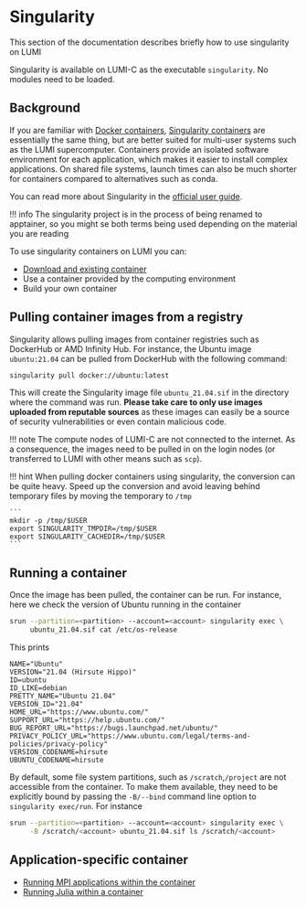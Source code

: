 # Singularity

[software_installing]: ../software/installing/easybuild.md
[cray_mpich]: ../software/containers/cray_mpich.md
[julia]: ../software/containers/julia.md
[docker-wiki]: https://en.wikipedia.org/wiki/Docker_(software)
[apptainer]: https://apptainer.org/
[apptainer-guide]: https://apptainer.org/docs/user/main/index.html

This section of the documentation describes briefly how to use singularity on
LUMI 

Singularity is available on LUMI-C as the executable `singularity`. No modules
need to be loaded.

## Background

If you are familiar with [Docker containers][docker-wiki], 
[Singularity containers][apptainer] are essentially the same thing, but are
better suited for multi-user systems such as the LUMI supercomputer. Containers
provide an isolated software environment for each application, which makes it
easier to install complex applications. On shared file systems, launch times can
also be much shorter for containers compared to alternatives such as conda.

You can read more about Singularity in the 
[official user guide][apptainer-guide].

!!! info
    The singularity project is in the process of being renamed to apptainer, so
    you might se both terms being used depending on the material you are reading

To use singularity containers on LUMI you can:

- [Download and existing container](#pulling-container-images-from-a-registry)
- Use a container provided by the computing environment
- Build your own container


## Pulling container images from a registry

Singularity allows pulling images from container registries such as DockerHub or
AMD Infinity Hub. For instance, the Ubuntu image `ubuntu:21.04` can be pulled
from DockerHub with the following command:

```bash
singularity pull docker://ubuntu:latest
```
This will create the Singularity image file `ubuntu_21.04.sif` in the directory
where the command was run. **Please take care to only use images uploaded from
reputable sources** as these images can easily be a source of security
vulnerabilities or even contain malicious code.

!!! note
    The compute nodes of LUMI-C are not connected to the internet. As a
    consequence, the images need to be pulled in on the login nodes (or
    transferred to LUMI with other means such as `scp`). 


!!! hint
    When pulling docker containers using singularity, the conversion can be
    quite heavy. Speed up the conversion and avoid leaving behind temporary
    files by moving the temporary to `/tmp`
    
    ```
    mkdir -p /tmp/$USER
    export SINGULARITY_TMPDIR=/tmp/$USER
    export SINGULARITY_CACHEDIR=/tmp/$USER
    ```

## Running a container

Once the image has been pulled, the container can be run. For instance, here we
check the version of Ubuntu running in the container

```bash
srun --partition=<partition> --account=<account> singularity exec \
     ubuntu_21.04.sif cat /etc/os-release
```

This prints

```
NAME="Ubuntu"
VERSION="21.04 (Hirsute Hippo)"
ID=ubuntu
ID_LIKE=debian
PRETTY_NAME="Ubuntu 21.04"
VERSION_ID="21.04"
HOME_URL="https://www.ubuntu.com/"
SUPPORT_URL="https://help.ubuntu.com/"
BUG_REPORT_URL="https://bugs.launchpad.net/ubuntu/"
PRIVACY_POLICY_URL="https://www.ubuntu.com/legal/terms-and-policies/privacy-policy"
VERSION_CODENAME=hirsute
UBUNTU_CODENAME=hirsute
```

By default, some file system partitions, such as `/scratch`,`/project` are not
accessible from the container. To make them available, they need to be
explicitly bound by passing the `-B/--bind` command line option to 
`singularity exec/run`. For instance

```bash
srun --partition=<partition> --account=<account> singularity exec \
     -B /scratch/<account> ubuntu_21.04.sif ls /scratch/<account>
```

## Application-specific container

 * [Running MPI applications within the container][cray_mpich]
 * [Running Julia within a container][julia]

